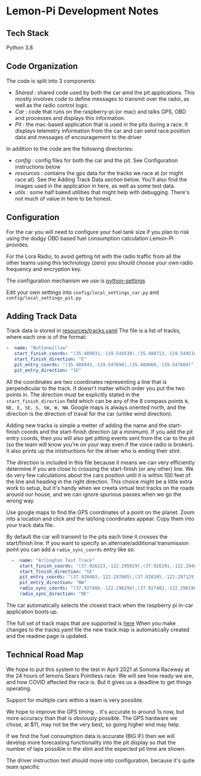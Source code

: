 
# Lemon-Pi Development Notes

## Tech Stack

 Python 3.8

## Code Organization

The code is split into 3 components:

 - *Shared* : shared code used by both the car amd the pit applications. This mostly involves code to define messages to transmit over the radoi, as well as the radio control logic.
 - *Car* : code that runs on the raspberry-pi (or mac) and talks GPS, OBD and processes and displays this information. 
 - *Pit* : the mac-based application that is used in the pits during a race. It displays telemetry information from the car and can send race position data and messages of encouragement to the driver

In addition to the code are the following directories:

- *config* : config files for both the car and the pit. See Configuration instructions below
- *resources* : contains the gps data for the tracks we race at (or might race at). See the Adding Track Data section below. 
You'll also find the images used in the application in here, as well as some test data.
- *utils* : some half baked utilities that might help with debugging. There's not much of value in here to be honest.  

## Configuration

For the car you will need to configure your fuel tank size if you plan to risk using the dodgy OBD based fuel consumption calculation Lemon-Pi provides.

For the Lora Radio, to avoid getting hit with the radio traffic from all the other teams using this technology (zero) you should choose your own radio frequency and encryption key.

The configuration mechanism we use is [python-settings](https://pypi.org/project/python-settings/)

Edit your own settings into `config/local_settings_car.py` and `config/local_settings_pit.py`

## Adding Track Data

  Track data is stored in [resources/tracks.yaml](resources/tracks.yaml)
  The file is a list of tracks, where each one is of the format:

  ```yaml
  -  name: "Buttonwillow"
     start_finish_coords: "(35.489031,-119.544530),(35.488713,-119.544510)"
     start_finish_direction: "E"
     pit_entry_coords: "(35.488943,-119.547690),(35.489060,-119.547604)"
     pit_entry_direction: "SE"
```

All the coordinates are two coordinates representing a line that is perpendicular to the track. It doesn't matter which order you put the two points in. The direction must be explicitly stated in the `start_finish_direction` field which can be any of the 8 compass points `N, NE, E, SE, S, SW, W, NW`. Google maps is always oriented north, and the direction is the direction of traval for the car (unlike wind direction).

Adding new tracks is simple a metter of adding the name and the start-finish coords and the start-finish direction (at a minimum).
If you add the pit entry coords, then you will also get pitting events sent from the car to the pit (so the team will know you're on your way even if the voice radio is broken). It also prints up the intstructions for the driver who is ending their stint.

The direction is included in this file because it means we can very efficiently determine if you are close to crossing the start-finish (or any other) line. We do very few calculations about the cars position until it is within 100 feet of the line and heading in the right direction. This choice might be a little extra work to setup, but it's handy when we creeta virtual test tracks on the roads around our house, and we can ignore spurious passes when we go the wrong way.

Use google maps to find the GPS coordinates of a point on the planet. Zoom into a location and click and the lat/long coordinates appear. Copy them into your track data file.

By default the car will transmit to the pits each time it crosses the start/finish line. If you want to specify an alternate/additional transmission point you can add a `radio_sync_coords` entry like so:

```yaml
  -  name: "Arlington Test Track"
     start_finish_coords: "(37.926223,-122.295029),(37.926291,-122.294879)"
     start_finish_direction: "SE"
     pit_entry_coords: "(37.928483,-122.297005),(37.928385,-122.297129)"
     pit_entry_direction: "NW"
     radio_sync_coords: "(37.927488,-122.296294),(37.927402,-122.296196)"
     radio_sync_direction: "NE"
   ```

The car automatically selects the closest track when the raspberry pi in-car application boots up.

The full set of track maps that are supported is [here](README-tracks.md)
When you make changes to the tracks.yaml file the new track map is automatically created and the readme page is updated.


## Technical Road Map

  We hope to put this system to the test in April 2021 at Sonoma Raceway at the 24 hours of lemons Sears Pointless race. We will see how ready we are, and how COVID affected the race is. But it gives us a deadline to get things operating.
  
  Support for multiple cars within a team is very possible.
  
  We hope to improve the GPS timing .. it's accurate to around 1s now, but more accuracy than that is obviously possible. The GPS hardware we chose, at $11, may not be the very best, so going higher end may help.
  
  If we find the fuel consumption data is accurate (BIG IF) then we will develop more forecasting functionality into the pit display so that the number of laps possible in the stint and the expected pit time are shown. 
  
  The driver instruction text should move into configuration, because it's quite team specific
